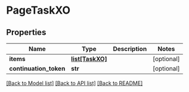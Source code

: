 # PageTaskXO

## Properties

| Name                   | Type                          | Description | Notes      |
| ---------------------- | ----------------------------- | ----------- | ---------- |
| **items**              | [**list[TaskXO]**](TaskXO.md) |             | [optional] |
| **continuation_token** | **str**                       |             | [optional] |

[[Back to Model list]](../README.md#documentation-for-models) [[Back to API list]](../README.md#documentation-for-api-endpoints) [[Back to README]](../README.md)
